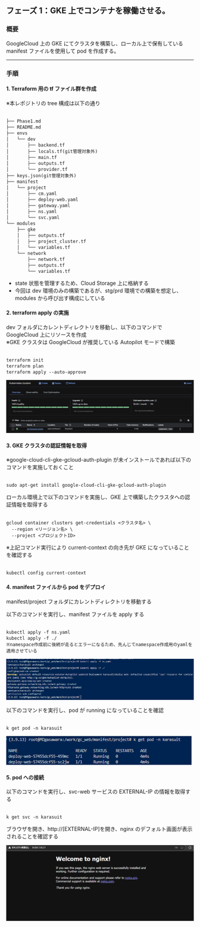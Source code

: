 ## フェーズ 1：GKE 上でコンテナを稼働させる。

### 概要

GoogleCloud 上の GKE にてクラスタを構築し、ローカル上で保有している manifest ファイルを使用して pod を作成する。

---

### 手順

#### 1. Terraform 用の tf ファイル群を作成

※本レポジトリの tree 構成は以下の通り

<pre><code>
├── Phase1.md
├── README.md
├── envs
│   └── dev
│       ├── backend.tf
│       ├── locals.tf(git管理対象外)
│       ├── main.tf
│       ├── outputs.tf
│       └── provider.tf
├── keys.json(git管理対象外)
├── manifest
│   └── project
│       ├── cm.yaml
│       ├── deploy-web.yaml
│       ├── gateway.yaml
│       ├── ns.yaml
│       └── svc.yaml
└── modules
    ├── gke
    │   ├── outputs.tf
    │   ├── project_cluster.tf
    │   └── variables.tf
    └── network
        ├── network.tf
        ├── outputs.tf
        └── variables.tf
</code></pre>

- state 状態を管理するため、Cloud Storage 上に格納する
- 今回は dev 環境のみの構築であるが、stg/prd 環境での構築を想定し、modules から呼び出す構成にしている

#### 2. terraform apply の実施

dev フォルダにカレントディレクトリを移動し、以下のコマンドで GoogleCloud 上にリソースを作成  
※GKE クラスタは GoogleCloud が推奨している Autopilot モードで構築

<pre><code>
terraform init
terraform plan
terraform apply --auto-approve
</code></pre>

![GKEコンソール画面](picture/Phase1-1-2.png)

#### 3. GKE クラスタの認証情報を取得

※google-cloud-cli-gke-gcloud-auth-plugin が未インストールであれば以下のコマンドを実施しておくこと

<pre><code>
sudo apt-get install google-cloud-cli-gke-gcloud-auth-plugin
</code></pre>

ローカル環境上で以下のコマンドを実施し、GKE 上で構築したクラスタへの認証情報を取得する

<pre><code>
gcloud container clusters get-credentials <クラスタ名> \
  --region <リージョン名> \
  --project <プロジェクトID>
</code></pre>

※上記コマンド実行により current-context の向き先が GKE になっていることを確認する

<pre><code>
kubectl config current-context
</code></pre>

#### 4. manifest ファイルから pod をデプロイ

manifest/project フォルダにカレントディレクトリを移動する

以下のコマンドを実行し、manifest ファイルを apply する

<pre><code>
kubectl apply -f ns.yaml
kubectl apply -f ./
※namespace作成前に後続が走るとエラーになるため、先んじてnamespace作成用のyamlを適用させている  
</code></pre>

![manifestファイルapply](picture/Phase1-4-1.png)

以下のコマンドを実行し、pod が running になっていることを確認

<pre><code>
k get pod -n karasuit
</code></pre>

![pod確認画面](picture/Phase1-4-2.png)

#### 5. pod への接続

以下のコマンドを実行し、svc-web サービスの EXTERNAL-IP の情報を取得する

<pre><code>
k get svc -n karasuit
</code></pre>

ブラウザを開き、http://[EXTERNAL-IP]を開き、nginx のデフォルト画面が表示されることを確認する

![nginx確認画面](picture/Phase1-5-1.png)
